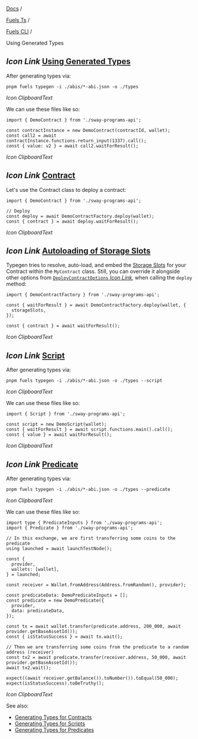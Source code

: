 [Docs](https://docs.fuel.network/) /

[Fuels Ts](https://docs.fuel.network/docs/fuels-ts/) /

[Fuels CLI](https://docs.fuel.network/docs/fuels-ts/fuels-cli/) /

Using Generated Types

## _Icon Link_ [Using Generated Types](https://docs.fuel.network/docs/fuels-ts/fuels-cli/using-generated-types/\#using-generated-types)

After generating types via:

```fuel_Box fuel_Box-idXKMmm-css
pnpm fuels typegen -i ./abis/*-abi.json -o ./types
```

_Icon ClipboardText_

We can use these files like so:

```fuel_Box fuel_Box-idXKMmm-css
import { DemoContract } from './sway-programs-api';

const contractInstance = new DemoContract(contractId, wallet);
const call2 = await contractInstance.functions.return_input(1337).call();
const { value: v2 } = await call2.waitForResult();
```

_Icon ClipboardText_

## _Icon Link_ [Contract](https://docs.fuel.network/docs/fuels-ts/fuels-cli/using-generated-types/\#contract)

Let's use the Contract class to deploy a contract:

```fuel_Box fuel_Box-idXKMmm-css
import { DemoContract } from './sway-programs-api';

// Deploy
const deploy = await DemoContractFactory.deploy(wallet);
const { contract } = await deploy.waitForResult();

```

_Icon ClipboardText_

## _Icon Link_ [Autoloading of Storage Slots](https://docs.fuel.network/docs/fuels-ts/fuels-cli/using-generated-types/\#autoloading-of-storage-slots)

Typegen tries to resolve, auto-load, and embed the [Storage Slots](https://docs.fuel.network/docs/fuels-ts/contracts/storage-slots/) for your Contract within the `MyContract` class. Still, you can override it alongside other options from [`DeployContractOptions` _Icon Link_](https://github.com/FuelLabs/fuels-ts/blob/a64b67b9fb2d7f764ab9151a21d2266bf2df3643/packages/contract/src/contract-factory.ts#L19-L24), when calling the `deploy` method:

```fuel_Box fuel_Box-idXKMmm-css
import { DemoContractFactory } from './sway-programs-api';

const { waitForResult } = await DemoContractFactory.deploy(wallet, {
  storageSlots,
});

const { contract } = await waitForResult();
```

_Icon ClipboardText_

## _Icon Link_ [Script](https://docs.fuel.network/docs/fuels-ts/fuels-cli/using-generated-types/\#script)

After generating types via:

```fuel_Box fuel_Box-idXKMmm-css
pnpm fuels typegen -i ./abis/*-abi.json -o ./types --script
```

_Icon ClipboardText_

We can use these files like so:

```fuel_Box fuel_Box-idXKMmm-css
import { Script } from './sway-programs-api';

const script = new DemoScript(wallet);
const { waitForResult } = await script.functions.main().call();
const { value } = await waitForResult();
```

_Icon ClipboardText_

## _Icon Link_ [Predicate](https://docs.fuel.network/docs/fuels-ts/fuels-cli/using-generated-types/\#predicate)

After generating types via:

```fuel_Box fuel_Box-idXKMmm-css
pnpm fuels typegen -i ./abis/*-abi.json -o ./types --predicate
```

_Icon ClipboardText_

We can use these files like so:

```fuel_Box fuel_Box-idXKMmm-css
import type { PredicateInputs } from './sway-programs-api';
import { Predicate } from './sway-programs-api';

// In this exchange, we are first transferring some coins to the predicate
using launched = await launchTestNode();

const {
  provider,
  wallets: [wallet],
} = launched;

const receiver = Wallet.fromAddress(Address.fromRandom(), provider);

const predicateData: DemoPredicateInputs = [];
const predicate = new DemoPredicate({
  provider,
  data: predicateData,
});

const tx = await wallet.transfer(predicate.address, 200_000, await provider.getBaseAssetId());
const { isStatusSuccess } = await tx.wait();

// Then we are transferring some coins from the predicate to a random address (receiver)
const tx2 = await predicate.transfer(receiver.address, 50_000, await provider.getBaseAssetId());
await tx2.wait();

expect((await receiver.getBalance()).toNumber()).toEqual(50_000);
expect(isStatusSuccess).toBeTruthy();
```

_Icon ClipboardText_

See also:

- [Generating Types for Contracts](https://docs.fuel.network/docs/fuels-ts/fuels-cli/generating-types/#generating-types-for-contracts)
- [Generating Types for Scripts](https://docs.fuel.network/docs/fuels-ts/fuels-cli/generating-types/#generating-types-for-scripts)
- [Generating Types for Predicates](https://docs.fuel.network/docs/fuels-ts/fuels-cli/generating-types/#generating-types-for-predicates)